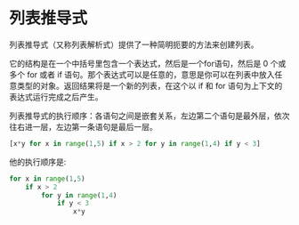 # 列表推导式

列表推导式（又称列表解析式）提供了一种简明扼要的方法来创建列表。

它的结构是在一个中括号里包含一个表达式，然后是一个for语句，然后是 0 个或多个 for 或者 if 语句。那个表达式可以是任意的，意思是你可以在列表中放入任意类型的对象。返回结果将是一个新的列表，在这个以 if 和 for 语句为上下文的表达式运行完成之后产生。

列表推导式的执行顺序：各语句之间是嵌套关系，左边第二个语句是最外层，依次往右进一层，左边第一条语句是最后一层。

```python
[x*y for x in range(1,5) if x > 2 for y in range(1,4) if y < 3]
```

他的执行顺序是:

```python
for x in range(1,5)
    if x > 2
        for y in range(1,4)
            if y < 3
                x*y
```

